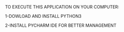 TO EXECUTE THIS APPLICATION ON YOUR COMPUTER:

1-DOWLOAD AND INSTALL PYTHON3 


2-INSTALL PYCHARM IDE FOR BETTER MANAGEMENT
